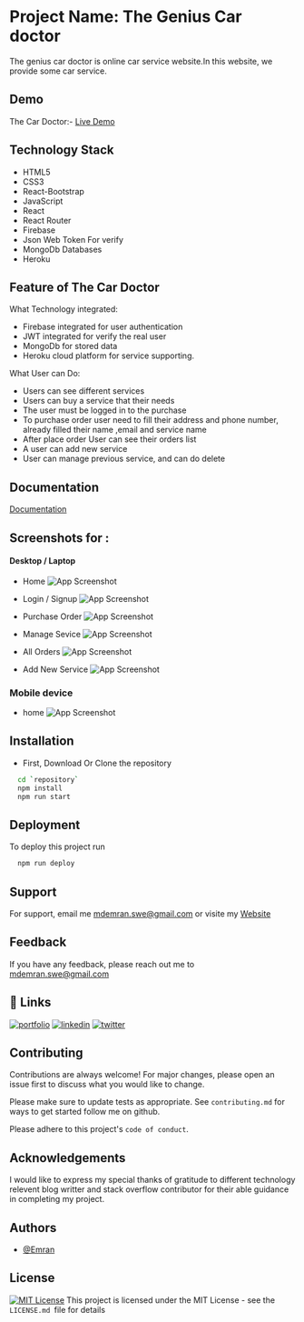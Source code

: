 
# Project Name: The Genius Car doctor

The genius car doctor is online car service website.In this website, we provide some car service.







## Demo
The Car Doctor:-
[Live Demo](https://genius-car-services-84f83.web.app/)

## Technology Stack
* HTML5
* CSS3
* React-Bootstrap
* JavaScript
* React
* React Router
* Firebase
* Json Web Token For verify
* MongoDb Databases
* Heroku 
## Feature of The Car Doctor
What Technology integrated:
* Firebase integrated for user authentication
* JWT integrated for verify the real user
* MongoDb for stored data
* Heroku cloud platform for service supporting.

What User can Do:
- Users can see different services
- Users can buy a service that their needs
- The user must be logged in to the purchase
- To purchase order user need to fill their address and phone number, already filled their name ,email and service name 
- After place order User can see their orders list
- A user can add new service
- User can manage previous service, and can do delete
## Documentation

[Documentation](https://github.com/EmranSWE/the-car-doctor/blob/main/README.md)

## Screenshots for :
#### Desktop / Laptop

- Home
![App Screenshot](https://i.ibb.co/TRtHKcL/screencapture-genius-car-services-84f83-web-app-2022-11-25-23-35-47.png)
- Login / Signup
![App Screenshot](https://i.ibb.co/mHg87zc/screencapture-genius-car-services-84f83-web-app-login-2022-11-25-23-34-43.png)

- Purchase Order
![App Screenshot](https://i.ibb.co/jbqpxVf/screencapture-genius-car-services-84f83-web-app-checkout-6337183cbbbe778378b47058-2022-11-25-23-37-2.png)

- Manage Sevice
![App Screenshot](https://i.ibb.co/Lxx10J2/screencapture-genius-car-services-84f83-web-app-manage-2022-11-25-23-38-58.png)

- All Orders 
![App Screenshot](https://i.ibb.co/N6YdqGq/screencapture-genius-car-services-84f83-web-app-orders-2022-11-25-23-40-18.png)

- Add New Service
![App Screenshot](https://i.ibb.co/5MRj6bb/screencapture-genius-car-services-84f83-web-app-addservice-2022-11-25-23-41-27.png)

### Mobile device
- home
![App Screenshot](https://i.ibb.co/7GqRkYh/screencapture-genius-car-services-84f83-web-app-2022-11-25-23-43-14.png)
## Installation
- First, Download Or Clone the repository

```bash
  cd `repository`
  npm install 
  npm run start
```

## Deployment

To deploy this project run

```bash
  npm run deploy
```


## Support

For support, email me mdemran.swe@gmail.com or visite my  [Website](https://emran-portfolio.web.app/)


## Feedback

If you have any feedback, please reach out me to
mdemran.swe@gmail.com


## 🔗 Links
[![portfolio](https://img.shields.io/badge/my_portfolio-000?style=for-the-badge&logo=ko-fi&logoColor=white)](https://emran-portfolio.web.app/)
[![linkedin](https://img.shields.io/badge/linkedin-0A66C2?style=for-the-badge&logo=linkedin&logoColor=white)](https://www.linkedin.com/in/emran2k18/)
[![twitter](https://img.shields.io/badge/twitter-1DA1F2?style=for-the-badge&logo=twitter&logoColor=white)](https://twitter.com/EmranSwe)


## Contributing

Contributions are always welcome!
For major changes, please open an issue first to discuss what you would like to change.

Please make sure to update tests as appropriate.
See `contributing.md` for ways to get started follow me on github.

Please adhere to this project's `code of conduct`.
## Acknowledgements

I would like to express my special thanks of gratitude to different technology relevent blog writter and stack overflow contributor for their able guidance in completing my project.


## Authors

- [@Emran](https://github.com/EmranSWE)


## License

[![MIT License](https://img.shields.io/badge/License-MIT-green.svg)](https://choosealicense.com/licenses/mit/) This project is licensed under the MIT License - see the `LICENSE.md `file for details




